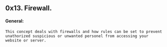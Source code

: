 ## 0x13. Firewall.
#### General:
	This concept deals with firewalls and how rules can be set to prevent unathorized suspicious or unwanted personel from accessing your website or server.
